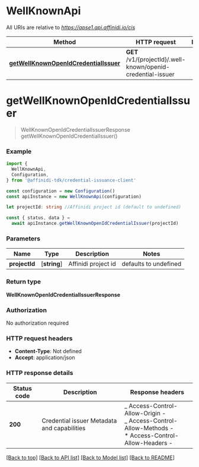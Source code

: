 # WellKnownApi

All URIs are relative to *https://apse1.api.affinidi.io/cis*

| Method                                                                        | HTTP request                                                 | Description |
| ----------------------------------------------------------------------------- | ------------------------------------------------------------ | ----------- |
| [**getWellKnownOpenIdCredentialIssuer**](#getwellknownopenidcredentialissuer) | **GET** /v1/{projectId}/.well-known/openid-credential-issuer |             |

# **getWellKnownOpenIdCredentialIssuer**

> WellKnownOpenIdCredentialIssuerResponse getWellKnownOpenIdCredentialIssuer()

### Example

```typescript
import {
  WellKnownApi,
  Configuration,
} from '@affinidi-tdk/credential-issuance-client'

const configuration = new Configuration()
const apiInstance = new WellKnownApi(configuration)

let projectId: string //Affinidi project id (default to undefined)

const { status, data } =
  await apiInstance.getWellKnownOpenIdCredentialIssuer(projectId)
```

### Parameters

| Name          | Type         | Description         | Notes                 |
| ------------- | ------------ | ------------------- | --------------------- |
| **projectId** | [**string**] | Affinidi project id | defaults to undefined |

### Return type

**WellKnownOpenIdCredentialIssuerResponse**

### Authorization

No authorization required

### HTTP request headers

- **Content-Type**: Not defined
- **Accept**: application/json

### HTTP response details

| Status code | Description                                 | Response headers                                                                                                  |
| ----------- | ------------------------------------------- | ----------------------------------------------------------------------------------------------------------------- |
| **200**     | Credential issuer Metadata and capabilities | _ Access-Control-Allow-Origin - <br> _ Access-Control-Allow-Methods - <br> \* Access-Control-Allow-Headers - <br> |

[[Back to top]](#) [[Back to API list]](../README.md#documentation-for-api-endpoints) [[Back to Model list]](../README.md#documentation-for-models) [[Back to README]](../README.md)
